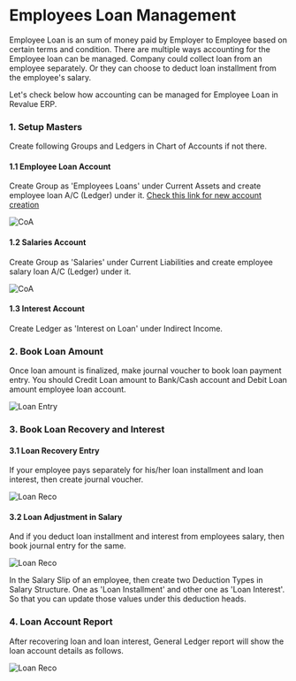 <h1>Employees Loan Management</h1>

Employee Loan is an sum of money paid by Employer to Employee based on certain terms and condition. There are multiple ways accounting for the Employee loan can be managed. Company could collect loan from an employee separately. Or they can choose to deduct loan installment from the employee's salary.

Let's check below how accounting can be managed for Employee Loan in Revalue ERP.

### 1. Setup Masters

Create following Groups and Ledgers in Chart of Accounts if not there.
      
#### 1.1  Employee Loan Account

Create Group as 'Employees Loans' under Current Assets and create employee loan A/C (Ledger) under it. [Check this link for new account creation](/docs/user/manual/en/setting-up/articles/managing-tree-structure-masters)

![CoA]({{docs_base_url}}/assets/img/articles/Selection_433.png)

#### 1.2 Salaries Account

Create Group as 'Salaries' under Current Liabilities and create employee salary loan A/C (Ledger) under it.

![CoA]({{docs_base_url}}/assets/img/articles/Selection_434.png)

#### 1.3 Interest Account

Create Ledger as 'Interest on Loan' under Indirect Income.

### 2. Book Loan Amount

Once loan amount is finalized, make journal voucher to book loan payment entry. You should Credit Loan amount to Bank/Cash account and Debit Loan amount employee loan account.  

![Loan Entry]({{docs_base_url}}/assets/img/articles/Selection_435.png)

### 3. Book Loan Recovery and Interest

#### 3.1 Loan Recovery Entry

If your employee pays separately for his/her loan installment and loan interest, then create journal voucher. 

![Loan Reco]({{docs_base_url}}/assets/img/articles/Selection_436.png)

#### 3.2 Loan Adjustment in Salary

And if you deduct loan installment and interest from employees salary, then book journal entry for the same.

![Loan Reco]({{docs_base_url}}/assets/img/articles/Selection_437.png)

In the Salary Slip of an employee, then create two Deduction Types in Salary Structure. One as 'Loan Installment' and other one as 'Loan Interest'. So that you can update those values under this deduction heads.

### 4. Loan Account Report

After recovering loan and loan interest, General Ledger report will show the loan account details as follows.

![Loan Reco]({{docs_base_url}}/assets/img/articles/Selection_439.png)

<!-- markdown -->
